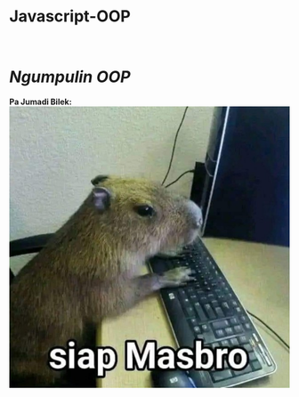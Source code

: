 # Javascript-OOP
<br>

# <i>Ngumpulin OOP</i>

<b>Pa Jumadi Bilek:</b>
![makasih](img/siap-masbro.jpg)
